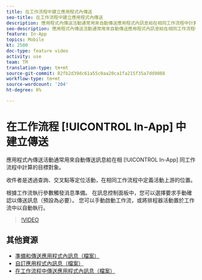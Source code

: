 ```yaml
---
title: 在工作流程中建立應用程式內傳送
seo-title: 在工作流程中建立應用程式內傳送
description: 應用程式內傳送活動通常用來自動傳送應用程式內訊息給在相同工作流程中計算的目標對象。
seo-description: 應用程式內傳送活動通常用來自動傳送應用程式內訊息給在相同工作流程中計算的目標對象。
feature: In-App
topics: Mobile
kt: 2500
doc-type: feature video
activity: use
team: TM
translation-type: tm+mt
source-git-commit: 82fb2d39dc61a55c0aa20ca1fa215f35a7dd9088
workflow-type: tm+mt
source-wordcount: '204'
ht-degree: 0%

---
```



# 在工作流程 [!UICONTROL In-App] 中建立傳送

應用程式內傳送活動通常用來自動傳送訊息給在相 [!UICONTROL In-App] 同工作流程中計算的目標對象。

收件者是透過查詢、交叉點等定位活動，在相同工作流程中定義活動上游的位置。

根據工作流執行參數觸發消息準備。 在訊息控制面板中，您可以選擇要求手動確認以傳送訊息（預設為必要）。 您可以手動啟動工作流，或將排程器活動置於工作流中以自動執行。

>[!VIDEO](https://video.tv.adobe.com/v/26226?quality=12)

## 其他資源

* [準備和傳送應用程式內訊息（檔案）](https://docs.adobe.com/content/help/en/campaign-standard/using/communication-channels/in-app-messaging/preparing-and-sending-an-in-app-message.html)
* [自訂應用程式內訊息（檔案）](https://docs.adobe.com/content/help/en/campaign-standard/using/communication-channels/in-app-messaging/customizing-an-in-app-message.html)
* [在工作流程中傳送應用程式內訊息（檔案）](https://docs.adobe.com/content/help/en/campaign-standard/using/managing-processes-and-data/channel-activities/in-app-delivery.html)
